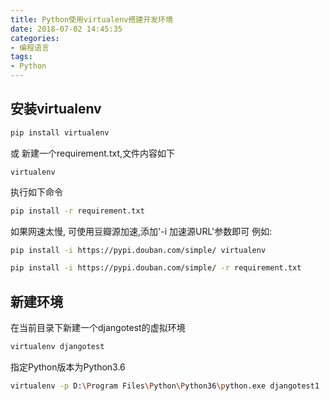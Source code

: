 ```yaml
---
title: Python使用virtualenv搭建开发环境
date: 2018-07-02 14:45:35
categories:
- 编程语言
tags:
- Python
---
```



## 安装virtualenv

```bash
pip install virtualenv
```
或
新建一个requirement.txt,文件内容如下
```text
virtualenv
```

执行如下命令
```bash
pip install -r requirement.txt
```

如果网速太慢, 可使用豆瓣源加速,添加'-i 加速源URL'参数即可
例如: 
```bash
pip install -i https://pypi.douban.com/simple/ virtualenv

pip install -i https://pypi.douban.com/simple/ -r requirement.txt

```


## 新建环境

在当前目录下新建一个djangotest的虚拟环境
```bash
virtualenv djangotest
```

指定Python版本为Python3.6
```bash
virtualenv -p D:\Program Files\Python\Python36\python.exe djangotest1
```